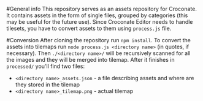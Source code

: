 #General info
This repository serves as an assets repository for Croconate. It contains assets in the form of single files, grouped by categories (this may be useful for the future use). Since Croconate Editor needs to handle tilesets, you have to convert assets to them using `process.js` file.

#Conversion
After cloning the repository run `npm install`. To convert the assets into tilemaps run `node process.js <directory name>` (in quotes, if necessary). Then `./<directory name>/` will be recursively scanned for all the images and they will be merged into tilemap. After it finishes in `processed/` you'll find two files:

* `<directory name>_assets.json` - a file describing assets and where are they stored in the tilemap
* `<directory name>_tilemap.png` - actual tilemap
